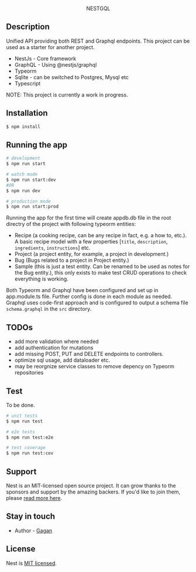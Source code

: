 <p align="center">
  NESTGQL
</p>

## Description

Unified API providing both REST and Graphql endpoints. This project can be used as a starter for another project.

<!-- <img src="https://nestjs.com/img/logo_text.svg" height="20" alt="Nest Logo" /> -->

- NestJs - Core framework
- GraphQL - Using @nestjs/graphql
- Typeorm
- Sqlite - can be switched to Postgres, Mysql etc
- Typescript

NOTE: This project is currently a work in progress.

## Installation

```bash
$ npm install
```

## Running the app

```bash
# development
$ npm run start

# watch mode
$ npm run start:dev
#OR
$ npm run dev

# production mode
$ npm run start:prod
```

Running the app for the first time will create appdb.db file in the root directry of the project with following typeorm entities:

- Recipe (a cooking recipe, can be any recipe in fact, e.g. a how to, etc.). A basic recipe model with a few properties [`title`, `description`, `ingredients`, `instructions`] etc.
- Project (a project entity, for example, a project in development.)
- Bug (Bugs related to a project in Project entity.)
- Sample (this is just a test entity. Can be renamed to be used as notes for the Bug entity.), this only exists to make test CRUD operations to check everything is working.

Both Typeorm and Graphql have been configured and set up in app.module.ts file. Further config is done in each module as needed. Graphql uses code-first approach and is configured to output a schema file `schema.graphql` in the `src` directory.

## TODOs

- add more validation where needed
- add authentication for mutations
- add missing POST, PUT and DELETE endpoints to controllers.
- optimize sql usage, add dataloader etc.
- may be reorgnize service classes to remove depency on Typeorm repositories

## Test

To be done.

```bash
# unit tests
$ npm run test

# e2e tests
$ npm run test:e2e

# test coverage
$ npm run test:cov
```

## Support

Nest is an MIT-licensed open source project. It can grow thanks to the sponsors and support by the amazing backers. If you'd like to join them, please [read more here](https://docs.nestjs.com/support).

## Stay in touch

- Author - [Gagan](https://github.com/devtools_0x01)

## License

Nest is [MIT licensed](LICENSE).
